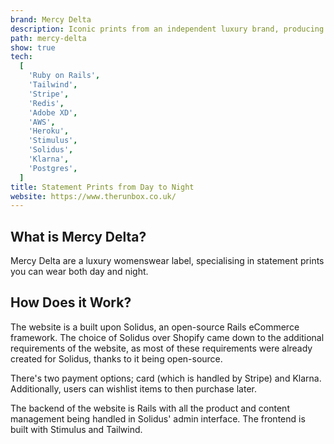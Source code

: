 ```yaml
---
brand: Mercy Delta
description: Iconic prints from an independent luxury brand, producing small sustainable collections that suit every woman, and can be worn year after year.
path: mercy-delta
show: true
tech:
  [
    'Ruby on Rails',
    'Tailwind',
    'Stripe',
    'Redis',
    'Adobe XD',
    'AWS',
    'Heroku',
    'Stimulus',
    'Solidus',
    'Klarna',
    'Postgres',
  ]
title: Statement Prints from Day to Night
website: https://www.therunbox.co.uk/
---
```


## What is Mercy Delta?

Mercy Delta are a luxury womenswear label, specialising in statement prints you can wear both day and night.

## How Does it Work?

The website is a built upon Solidus, an open-source Rails eCommerce framework. The choice of Solidus over Shopify came down to the additional requirements of the website, as most of these requirements were already created for Solidus, thanks to it being open-source.

There's two payment options; card (which is handled by Stripe) and Klarna. Additionally, users can wishlist items to then purchase later.

The backend of the website is Rails with all the product and content management being handled in Solidus' admin interface. The frontend is built with Stimulus and Tailwind.
